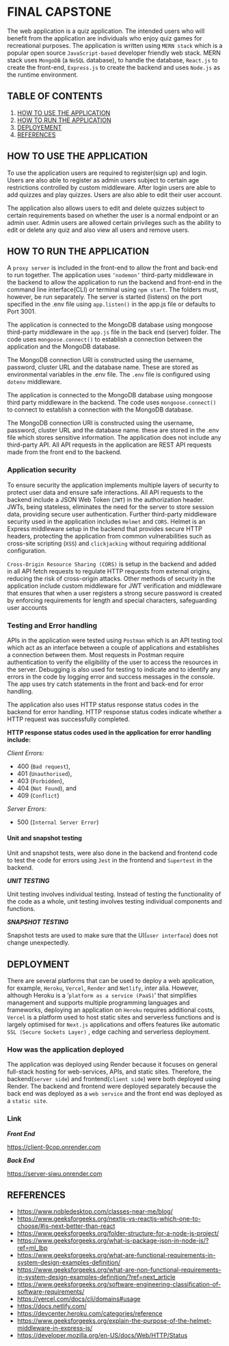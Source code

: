 # FINAL CAPSTONE
The web application is a quiz application. The intended users who will benefit from the application are individuals who enjoy quiz games for recreational purposes.
The application is written using `MERN stack` which is a popular open source `JavaScript-based` developer friendly web stack. MERN stack uses `MongoDB` (a `NoSQL` database), to handle the database, `React.js` to create the front-end, `Express.js` to create the backend and uses `Node.js` as the runtime environment.


## TABLE OF CONTENTS
1. [HOW TO USE THE APPLICATION](#how-to-use-the-application) 
2. [HOW TO RUN THE APPLICATION](#how-to-run-the-application)
3. [DEPLOYEMENT](#deployment)
4. [REFERENCES](#references)


## HOW TO USE THE APPLICATION 

To use the application users are required to register(sign up) and login. Users are also able to register as admin users subject to certain age restrictions controlled by custom middleware. 
After login users are able to add quizzes and play quizzes. Users are also able to edit their user account. 

The application also allows users to edit and delete quizzes subject to certain requirements based on whether the user is a normal endpoint or an admin user. 
Admin users are allowed certain privileges such as the ability to edit or delete any quiz and also view all users and remove users. 
## HOW TO RUN THE APPLICATION
A `proxy server` is included in the front-end to allow the front and back-end to run together. The application uses `‘nodemon’` third-party middleware in the backend to allow the application to run the backend and front-end in the command line interface(CLI) or terminal using `npm start`. The folders must, however, be run separately.
The server is started (listens) on the port specified in the .env file using `app.listen()` in the app.js file or defaults to Port 3001. 

The application is connected to the MongoDB database using mongoose third-party middleware in the `app.js` file in the back end (server) folder. The code uses `mongoose.connect()` to establish a connection between the application and the MongoDB database.

The MongoDB connection URI is constructed using the username, password, cluster URL and the database name. These are stored as environmental variables in the .env file. The `.env` file is configured using `dotenv` middleware.

The application is connected to the MongoDB database using mongoose third party middleware in the backend. The code uses `mongoose.connect()` to connect to establish a connection with the MongoDB database. 

The MongoDB connection URI is constructed using the username, password, cluster URL and the database name. these are stored in the .env file which stores sensitive information.
The application does not include any third-party API. All API requests in the application are REST API requests made from the front end to the backend.

### Application security

To ensure security the application implements multiple layers of security to protect user data and ensure safe interactions. 
All API requests to the backend include a JSON Web Token (`JWT`) in the authorization header. JWTs, being stateless, eliminates the need for the server to store session data, providing secure user authentication. 
Further third-party middleware security used in the application includes `Helmet` and `CORS`. 
Helmet is an Express middleware setup in the backend that provides secure HTTP headers, protecting the application from common vulnerabilities such as cross-site scripting (`XSS`) and `clickjacking` without requiring additional configuration.

`Cross-Origin Resource Sharing (CORS)` is setup in the backend and added in all API fetch requests to regulate HTTP requests from external origins, reducing the risk of cross-origin attacks.
Other methods of security in the application include custom middleware for JWT verification and middleware that ensures that when a user registers a strong secure password is created by enforcing requirements for length and special characters, safeguarding user accounts

### Testing and Error handling

APIs in the application were tested using `Postman` which is an API testing tool which act as an interface between a couple of applications and establishes a connection between them.
Most requests in Postman require authentication to verify the eligibility of the user to access the resources in the server.
Debugging is also used for testing to indicate and to identify any errors in the code by logging error and success messages in  the console.
The app uses try catch statements in the front and back-end for error handling. 

The application also uses HTTP status response status codes in the backend for error handling. HTTP response status codes indicate whether a HTTP request was successfully completed.

**HTTP response status codes used in the application for error handling include:**

_Client Errors:_ 

-	400 (`Bad request`), 
-	401 (`Unauthorised`), 
-	403 (`Forbidden`), 
-	404 (`Not Found`), and 
-	409 (`Conflict`)

_Server Errors:_ 
-	500 (`Internal Server Error`)
  
#### Unit and snapshot testing

Unit and snapshot tests, were also done in the backend and frontend code to test the code for errors using `Jest` in the frontend and `Supertest` in the backend.

**_UNIT TESTING_**

Unit testing involves individual testing. Instead of testing the functionality of the code as a whole, unit testing involves testing individual components and functions.

**_SNAPSHOT TESTING_**

Snapshot tests are used to make sure that the UI(`user interface`) does not change unexpectedly.
## DEPLOYMENT

There are several platforms that can be used to deploy a web application, for example, `Heroku`, `Vercel`, `Render` and `Netlify`, inter alia.
However, although Heroku is a ‘`platform as a service (PaaS)`’ that simplifies management and supports multiple programming languages and frameworks, deploying an application on `Heroku` requires additional costs, `Vercel` is a platform used to host static sites and serverless functions and is largely optimised for `Next.js` applications and offers features like automatic `SSL (Secure Sockets Layer)` , edge caching and serverless deployment.

### How was the application deployed

The application was deployed using Render because it focuses on general full-stack hosting for web-services, APIs, and static sites. Therefore, the 
backend(`server side`) and frontend(`client side`) were both deployed using Render. The backend and frontend were deployed separately because the back end was deployed as a `web service` and the front end was deployed as a `static site`.  

### Link

**_Front End_**

https://client-9cop.onrender.com

**_Back End_**

https://server-siwu.onrender.com 


## REFERENCES
- https://www.nobledesktop.com/classes-near-me/blog/
- https://www.geeksforgeeks.org/nextjs-vs-reactjs-which-one-to-choose/#is-next-better-than-react
- https://www.geeksforgeeks.org/folder-structure-for-a-node-js-project/
- https://www.geeksforgeeks.org/what-is-package-json-in-node-js/?ref=ml_lbp
- https://www.geeksforgeeks.org/what-are-functional-requirements-in-system-design-examples-definition/
- https://www.geeksforgeeks.org/what-are-non-functional-requirements-in-system-design-examples-definition/?ref=next_article
- https://www.geeksforgeeks.org/software-engineering-classification-of-software-requirements/
- https://vercel.com/docs/cli/domains#usage
- https://docs.netlify.com/
- https://devcenter.heroku.com/categories/reference 
- https://www.geeksforgeeks.org/explain-the-purpose-of-the-helmet-middleware-in-express-js/
- https://developer.mozilla.org/en-US/docs/Web/HTTP/Status



